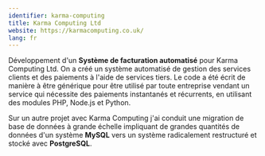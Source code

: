 ```yaml
---
identifier: karma-computing
title: Karma Computing Ltd
website: https://karmacomputing.co.uk/
lang: fr
---
```

Développement d'un **Système de facturation automatisé** pour Karma Computing Ltd. On a créé un système automatisé de gestion des services clients et des paiements à l'aide de services tiers. Le code a été écrit de manière à être générique pour être utilisé par toute entreprise vendant un service qui nécessite des paiements instantanés et récurrents, en utilisant des modules PHP, Node.js et Python.

Sur un autre projet avec Karma Computing j'ai conduit une migration de base de données à grande échelle impliquant de grandes quantités de données d'un système **MySQL** vers un système radicalement restructuré et stocké avec **PostgreSQL**.